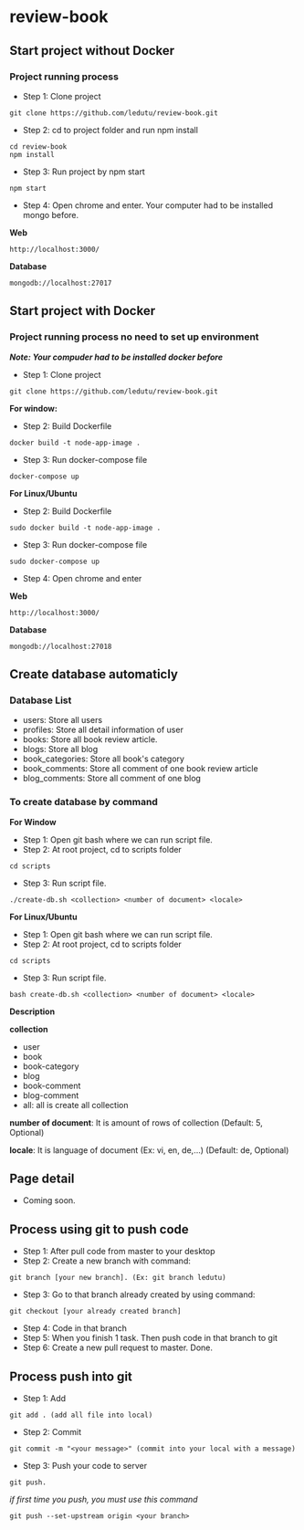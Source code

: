 # review-book

## Start project without Docker
### Project running process
* Step 1: Clone project
```
git clone https://github.com/ledutu/review-book.git
```
* Step 2: cd to project folder and run npm install
```
cd review-book
npm install
```
* Step 3: Run project by npm start
```
npm start
```
* Step 4: Open chrome and enter. Your computer had to be installed mongo before.

**Web**
```
http://localhost:3000/

```
**Database**
```
mongodb://localhost:27017
```

## Start project with Docker
### Project running process no need to set up environment
**_Note: Your compuder had to be installed docker before_**
* Step 1: Clone project
```
git clone https://github.com/ledutu/review-book.git
```
**For window:**
* Step 2: Build Dockerfile
```
docker build -t node-app-image .
```
* Step 3: Run docker-compose file
```
docker-compose up
```
**For Linux/Ubuntu**
* Step 2: Build Dockerfile
```
sudo docker build -t node-app-image .
```
* Step 3: Run docker-compose file
```
sudo docker-compose up
```
* Step 4: Open chrome and enter

**Web**
```
http://localhost:3000/
```
**Database**
```
mongodb://localhost:27018
```

## Create database automaticly
### Database List
* users: Store all users
* profiles: Store all detail information of user
* books: Store all book review article.
* blogs: Store all blog
* book_categories: Store all book's category
* book_comments: Store all comment of one book review article
* blog_comments: Store all comment of one blog

### To create database by command
**For Window**
* Step 1: Open git bash where we can run script file.
* Step 2: At root project, cd to scripts folder
```
cd scripts
```
* Step 3: Run script file.
```
./create-db.sh <collection> <number of document> <locale>
```

**For Linux/Ubuntu**
* Step 1: Open git bash where we can run script file.
* Step 2: At root project, cd to scripts folder
```
cd scripts
```
* Step 3: Run script file.
```
bash create-db.sh <collection> <number of document> <locale>
```

**Description**

__collection__

* user
* book
* book-category
* blog
* book-comment
* blog-comment
* all: all is create all collection

__number of document__:
It is amount of rows of collection (Default: 5, Optional)

__locale__:
It is language of document (Ex: vi, en, de,...) (Default: de, Optional)

## Page detail
* Coming soon.

## Process using git to push code
* Step 1: After pull code from master to your desktop
* Step 2: Create a new branch with command:
```
git branch [your new branch]. (Ex: git branch ledutu)
```
* Step 3: Go to that branch already created by using command:
```
git checkout [your already created branch]
```
* Step 4: Code in that branch
* Step 5: When you finish 1 task. Then push code in that branch to git
* Step 6: Create a new pull request to master. Done.

## Process push into git
* Step 1: Add
```
git add . (add all file into local)
```
* Step 2: Commit
```
git commit -m "<your message>" (commit into your local with a message) 
```
* Step 3: Push your code to server
```
git push.
```
_if first time you push, you must use this command_
```
git push --set-upstream origin <your branch>
```

